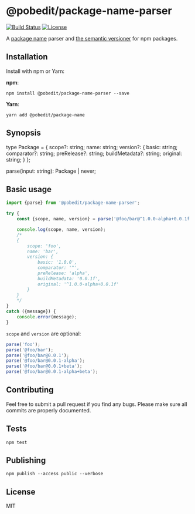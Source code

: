 # @pobedit/package-name-parser

[![Build Status](https://travis-ci.org/pobedit-instruments/package-name-parser.png)](https://travis-ci.org/pobedit-instruments/package-name-parser)
[![License](https://img.shields.io/badge/license-MIT-brightgreen.svg)](LICENSE.txt)


A [package name](https://docs.npmjs.com/files/package.json?#name) parser and [the semantic versioner](https://docs.npmjs.com/misc/semver) for npm packages.

## Installation

Install with npm or Yarn:

**npm**:

```
npm install @pobedit/package-name-parser --save
```

**Yarn**:

```
yarn add @pobedit/package-name
```

## Synopsis

type Package = {
    scope?: string;
    name: string;
    version?: {
        basic: string;
        comparator?: string;
        preRelease?: string;
        buildMetadata?: string;
        original: string;
    }
};

parse(input: string): Package | never;

## Basic usage

```typescript
import {parse} from '@pobedit/package-name-parser';

try {
    const {scope, name, version} = parse('@foo/bar@^1.0.0-alpha+0.0.1f');

    console.log(scope, name, version);
    /*
    {
        scope: 'foo',
        name: 'bar',
        version: {
            basic: '1.0.0',
            comparator: '^',
            preRelease: 'alpha',
            buildMetadata: '0.0.1f',
            original: '^1.0.0-alpha+0.0.1f'
        }
    }
    */
}
catch ({message}) {
    console.error(message);
}
```

`scope` and `version` are optional:

```typescript
parse('foo');
parse('@foo/bar');
parse('@foo/bar@0.0.1');
parse('@foo/bar@0.0.1-alpha');
parse('@foo/bar@0.0.1+beta');
parse('@foo/bar@0.0.1-alpha+beta');
```

## Contributing
   
Feel free to submit a pull request if you find any bugs. 
Please make sure all commits are properly documented.

## Tests

```
npm test
```

## Publishing

```
npm publish --access public --verbose
```

## License

MIT
